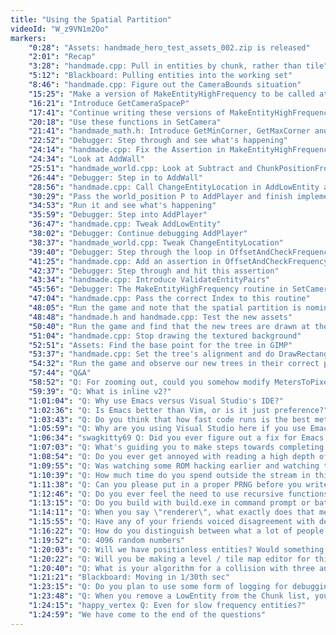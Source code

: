 ```yaml
---
title: "Using the Spatial Partition"
videoId: "W_z9VN1m2Oo"
markers:
    "0:28": "Assets: handmade_hero_test_assets_002.zip is released"
    "2:01": "Recap"
    "3:28": "handmade.cpp: Pull in entities by chunk, rather than tile"
    "5:12": "Blackboard: Pulling entities into the working set"
    "8:46": "handmade.cpp: Figure out the CameraBounds situation"
    "15:25": "Make a version of MakeEntityHighFrequency to be called at the lower level"
    "16:21": "Introduce GetCameraSpaceP"
    "17:41": "Continue writing these versions of MakeEntityHighFrequency"
    "20:18": "Use these functions in SetCamera"
    "21:41": "handmade_math.h: Introduce GetMinCorner, GetMaxCorner and GetCenter"
    "22:52": "Debugger: Step through and see what's happening"
    "24:14": "handmade.cpp: Fix the Assertion in MakeEntityHighFrequency"
    "24:34": "Look at AddWall"
    "25:51": "handmade_world.cpp: Look at Subtract and ChunkPositionFromTilePosition"
    "26:44": "Debugger: Step in to AddWall"
    "28:56": "handmade.cpp: Call ChangeEntityLocation in AddLowEntity and make it pass world_position P"
    "30:29": "Pass the world_position P to AddPlayer and finish implementing the spatial partition"
    "34:53": "Run it and see what's happening"
    "35:59": "Debugger: Step into AddPlayer"
    "36:47": "handmade.cpp: Tweak AddLowEntity"
    "38:02": "Debugger: Continue debugging AddPlayer"
    "38:37": "handmade_world.cpp: Tweak ChangeEntityLocation"
    "39:40": "Debugger: Step through the loop in OffsetAndCheckFrequencyByArea"
    "41:25": "handmade.cpp: Add an assertion in OffsetAndCheckFrequencyByArea"
    "42:37": "Debugger: Step through and hit this assertion"
    "43:34": "handmade.cpp: Introduce ValidateEntityPairs"
    "45:56": "Debugger: The MakeEntityHighFrequency routine in SetCamera is the problem"
    "47:04": "handmade.cpp: Pass the correct Index to this routine"
    "48:05": "Run the game and note that the spatial partition is nominally working"
    "48:48": "handmade.h and handmade.cpp: Test the new assets"
    "50:40": "Run the game and find that the new trees are drawn at the wrong locations"
    "51:04": "handmade.cpp: Stop drawing the textured background"
    "52:51": "Assets: Find the base point for the tree in GIMP"
    "53:37": "handmade.cpp: Set the tree's alignment and do DrawRectangle as well"
    "54:32": "Run the game and observe our new trees in their correct positions"
    "57:44": "Q&A"
    "58:52": "Q: For zooming out, could you somehow modify MetersToPixels to make things smaller as you zoom?"
    "59:39": "Q: What is inline v2?"
    "1:01:04": "Q: Why use Emacs versus Visual Studio's IDE?"
    "1:02:36": "Q: Is Emacs better than Vim, or is it just preference?"
    "1:03:43": "Q: Do you think that how fast code runs is the best metric for good code, or do you value simplicity or extensibility as well?"
    "1:05:59": "Q: Why are you using Visual Studio here if you use Emacs?"
    "1:06:34": "swagkitty69 Q: Did you ever figure out a fix for Emacs whenever you try to create a new file and the patch changes?"
    "1:07:03": "Q: What's guiding you to make steps towards completing the game, i.e. a list of requirements for the game?"
    "1:08:54": "Q: Do you ever get annoyed with reading a high depth of nested for loops?"
    "1:09:55": "Q: Was watching some ROM hacking earlier and watching the registers and memory update in real time was really cool. Do you think a debugger for C could work as well as that?"
    "1:10:39": "Q: How much time do you spend outside the stream in thinking about the code and game design? If you coded eight hours a day, would you be able to code consistently with the same pace as during your stream?"
    "1:11:38": "Q: Can you please put in a proper PRNG before you write world gen algorithms?"
    "1:12:46": "Q: Do you ever feel the need to use recursive functions?"
    "1:13:15": "Q: Do you build with build.exe in command prompt or batch file?"
    "1:14:11": "Q: When you say \"renderer\", what exactly does that mean? If the drawing you have now isn't rendering, then at what point do we go from drawing to rendering?"
    "1:15:55": "Q: Have any of your friends voiced disagreement with design decisions you've made in this engine?"
    "1:16:22": "Q: How do you distinguish between what a lot of people might called \"premature optimisation\" versus ensuring a good design that allows for high performance? The difference there seems really subtle. I feel that designing for high performance is simply organising the code and writing in such a way that does not unnecessarily slow down the code and prevent future optimisations, while premature optimisation is simply optimising something because you think something will be slow without evidence"
    "1:19:52": "Q: 4096 random numbers"
    "1:20:03": "Q: Will we have positionless entities? Would something like the current price of Almond Milk futures be an entity?"
    "1:20:22": "Q: Will you be making a level / tile map editor for this game, for easier level creation?"
    "1:20:40": "Q: What is your algorithm for a collision with three and more entities?"
    "1:21:21": "Blackboard: Moving in 1/30th sec"
    "1:23:15": "Q: Do you plan to use some form of logging for debugging purposes?"
    "1:23:48": "Q: When you remove a LowEntity from the Chunk list, you swap another into its place. Won't that mess with references?"
    "1:24:15": "happy_vertex Q: Even for slow frequency entities?"
    "1:24:59": "We have come to the end of the questions"
---
```

